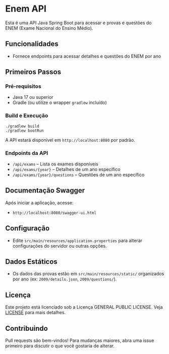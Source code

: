 # Enem API

Esta é uma API Java Spring Boot para acessar e provas e questões do ENEM (Exame Nacional do Ensino Médio).

## Funcionalidades
- Fornece endpoints para acessar detalhes e questões do ENEM por ano

## Primeiros Passos

### Pré-requisitos
- Java 17 ou superior
- Gradle (ou utilize o wrapper `gradlew` incluído)

### Build e Execução

```
./gradlew build
./gradlew bootRun
```

A API estará disponível em `http://localhost:8080` por padrão.

### Endpoints da API

- `/api/exams` – Lista os exames disponíveis
- `/api/exams/{year}` – Detalhes de um ano específico
- `/api/exams/{year}/questions` – Questões de um ano específico

## Documentação Swagger

Após iniciar a aplicação, acesse:

- `http://localhost:8080/swagger-ui.html`

## Configuração
- Edite `src/main/resources/application.properties` para alterar configurações do servidor ou outras opções.

## Dados Estáticos
- Os dados das provas estão em `src/main/resources/static/` organizados por ano (ex: `2009/details.json`, `2009/questions/`).

## Licença

Este projeto está licenciado sob a Licença GENERAL PUBLIC LICENSE. Veja [LICENSE](LICENSE) para mais detalhes.

## Contribuindo

Pull requests são bem-vindos! Para mudanças maiores, abra uma issue primeiro para discutir o que você gostaria de alterar.
